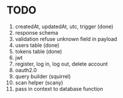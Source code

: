 # TODO
1. createdAt, updatedAt, utc, trigger (done)
2. response schema
3. validation refuse unknown field in payload
4. users table (done)
5. tokens table (done)
6. jwt
7. register, log in, log out, delete account
8. oauth2.0
9. query builder (squirrel)
10. scan helper (scany)
11. pass in context to database function
